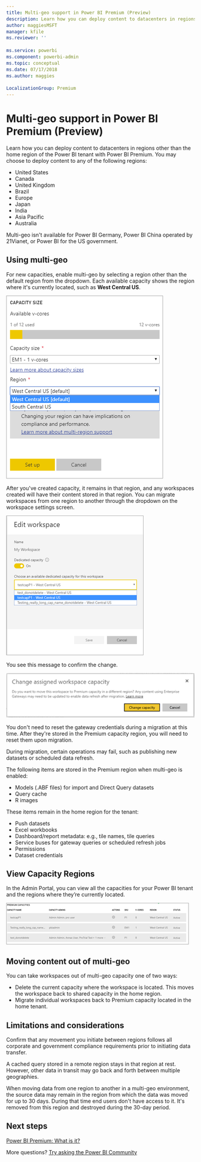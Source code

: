 ```yaml
---
title: Multi-geo support in Power BI Premium (Preview)
description: Learn how you can deploy content to datacenters in regions other than the home region of the Power BI tenant.  
author: maggiesMSFT
manager: kfile
ms.reviewer: ''

ms.service: powerbi
ms.component: powerbi-admin
ms.topic: conceptual
ms.date: 07/17/2018
ms.author: maggies

LocalizationGroup: Premium
---
```

# Multi-geo support in Power BI Premium (Preview)
Learn how you can deploy content to datacenters in regions other than the home region of the Power BI tenant with Power BI Premium. You may choose to deploy content to any of the following regions:

- United States 
- Canada 
- United Kingdom 
- Brazil 
- Europe 
- Japan 
- India 
- Asia Pacific 
- Australia 

Multi-geo isn't available for Power BI Germany, Power BI China operated by 21Vianet, or Power BI for the US government.

## Using multi-geo

For new capacities, enable multi-geo by selecting a region other than the default region from the dropdown.  Each available capacity shows the region where it's currently located, such as **West Central US**.

![Capacity size: select a region. Power BI multi-geo](media/service-admin-premium-multi-geo/power-bi-multi-geo-capacity-size.png)
  
After you've created capacity, it remains in that region, and any workspaces created will have their content stored in that region. You can migrate workspaces from one region to another through the dropdown on the workspace settings screen.

![Edit workspace: Choose an available capacity. Power BI multi-geo](media/service-admin-premium-multi-geo/power-bi-multi-geo-edit-workspace.png)

You see this message to confirm the change. 

![Change assigned workspace confirmation](media/service-admin-premium-multi-geo/power-bi-multi-geo-change-assigned-workspace-capacity.png)

You don't need to reset the gateway credentials during a migration at this time.  After they're stored in the Premium capacity region, you will need to reset them upon migration.
   
During migration, certain operations may fail, such as publishing new datasets or scheduled data refresh.  

The following items are stored in the Premium region when multi-geo is enabled:
 
- Models (.ABF files) for import and Direct Query datasets
- Query cache
- R images

These items remain in the home region for the tenant:

- Push datasets
- Excel workbooks
- Dashboard/report metadata: e.g., tile names, tile queries
- Service buses for gateway queries or scheduled refresh jobs
- Permissions
- Dataset credentials
 
## View Capacity Regions

In the Admin Portal, you can view all the capacities for your Power BI tenant and the regions where they’re currently located.

![View premium capacities](media/service-admin-premium-multi-geo/power-bi-multi-geo-premium-capacities.png) 

## Moving content out of multi-geo  

You can take workspaces out of multi-geo capacity one of two ways:

- Delete the current capacity where the workspace is located.  This moves the workspace back to shared capacity in the home region.
- Migrate individual workspaces back to Premium capacity located in the home tenant.

## Limitations and considerations

Confirm that any movement you initiate between regions follows all corporate and government compliance requirements prior to initiating data transfer.

A cached query stored in a remote region stays in that region at rest. However, other data in transit may go back and forth between multiple geographies. 

When moving data from one region to another in a multi-geo environment, the source data may remain in the region from which the data was moved for up to 30 days. During that time end users don't have access to it. It's removed from this region and destroyed during the 30-day period.

## Next steps

[Power BI Premium: What is it?](service-premium.md)

More questions? [Try asking the Power BI Community](http://community.powerbi.com/)
